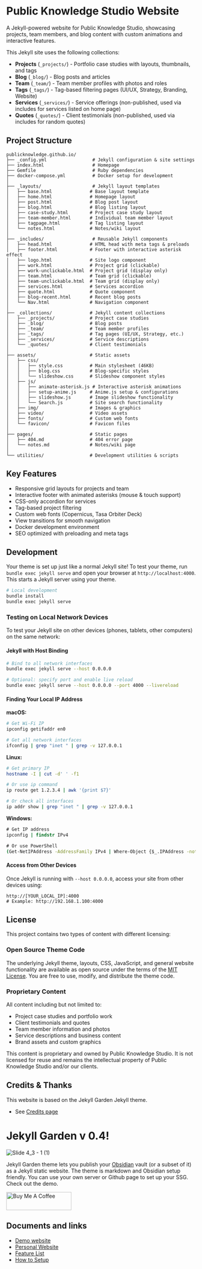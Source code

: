 

# Public Knowledge Studio Website

A Jekyll-powered website for Public Knowledge Studio, showcasing projects, team members, and blog content with custom animations and interactive features.

This Jekyll site uses the following collections:

- **Projects** (`_projects/`) - Portfolio case studies with layouts, thumbnails, and tags
- **Blog** (`_blog/`) - Blog posts and articles
- **Team** (`_team/`) - Team member profiles with photos and roles
- **Tags** (`_tags/`) - Tag-based filtering pages (UI/UX, Strategy, Branding, Website)
- **Services** (`_services/`) - Service offerings (non-published, used via includes for services listed on home page)
- **Quotes** (`_quotes/`) - Client testimonials (non-published, used via includes for random quotes)

## Project Structure

```
publicknowledge.github.io/
├── _config.yml                 # Jekyll configuration & site settings
├── index.html                  # Homepage
├── Gemfile                     # Ruby dependencies
├── docker-compose.yml          # Docker setup for development
│
├── _layouts/                   # Jekyll layout templates
│   ├── base.html              # Base layout template
│   ├── home.html              # Homepage layout
│   ├── post.html              # Blog post layout
│   ├── blog.html              # Blog listing layout
│   ├── case-study.html        # Project case study layout
│   ├── team-member.html       # Individual team member layout
│   ├── tagpage.html           # Tag listing layout
│   └── notes.html             # Notes/wiki layout
│
├── _includes/                  # Reusable Jekyll components
│   ├── head.html              # HTML head with meta tags & preloads
│   ├── footer.html            # Footer with interactive asterisk effect
│   ├── logo.html              # Site logo component
│   ├── work.html              # Project grid (clickable)
│   ├── work-unclickable.html  # Project grid (display only)
│   ├── team.html              # Team grid (clickable)
│   ├── team-unclickable.html  # Team grid (display only)
│   ├── services.html          # Services accordion
│   ├── quote.html             # Quote component
│   ├── blog-recent.html       # Recent blog posts
│   └── Nav.html               # Navigation component
│
├── _collections/              # Jekyll content collections
│   ├── _projects/             # Project case studies
│   ├── _blog/                 # Blog posts
│   ├── _team/                 # Team member profiles
│   ├── _tags/                 # Tag pages (UI/UX, Strategy, etc.)
│   ├── _services/             # Service descriptions
│   └── _quotes/               # Client testimonials
│
├── assets/                    # Static assets
│   ├── css/
│   │   ├── style.css          # Main stylesheet (46KB)
│   │   ├── blog.css           # Blog-specific styles
│   │   └── slideshow.css      # Slideshow component styles
│   ├── js/
│   │   ├── animate-asterisk.js # Interactive asterisk animations
│   │   ├── setup-anime.js     # Anime.js setup & configurations
│   │   ├── slideshow.js       # Image slideshow functionality
│   │   └── Search.js          # Site search functionality
│   ├── img/                   # Images & graphics
│   ├── video/                 # Video assets
│   ├── fonts/                 # Custom web fonts
│   └── favicon/               # Favicon files
│
├── pages/                     # Static pages
│   ├── 404.md                 # 404 error page
│   └── notes.md               # Notes/wiki page
│
└── utilities/                 # Development utilities & scripts
```

## Key Features

- Responsive grid layouts for projects and team
- Interactive footer with animated asterisks (mouse & touch support)
- CSS-only accordion for services
- Tag-based project filtering
- Custom web fonts (Copernicus, Tasa Orbiter Deck)
- View transitions for smooth navigation
- Docker development environment
- SEO optimized with preloading and meta tags



## Development

Your theme is set up just like a normal Jekyll site! To test your theme, run `bundle exec jekyll serve` and open your browser at `http://localhost:4000`. This starts a Jekyll server using your theme.

```bash
# Local development
bundle install
bundle exec jekyll serve
```

### Testing on Local Network Devices

To test your Jekyll site on other devices (phones, tablets, other computers) on the same network:

#### Jekyll with Host Binding
```bash
# Bind to all network interfaces
bundle exec jekyll serve --host 0.0.0.0

# Optional: specify port and enable live reload
bundle exec jekyll serve --host 0.0.0.0 --port 4000 --livereload
```

#### Finding Your Local IP Address

**macOS:**
```bash
# Get Wi-Fi IP
ipconfig getifaddr en0

# Get all network interfaces
ifconfig | grep "inet " | grep -v 127.0.0.1
```

**Linux:**
```bash
# Get primary IP
hostname -I | cut -d' ' -f1

# Or use ip command
ip route get 1.2.3.4 | awk '{print $7}'

# Or check all interfaces
ip addr show | grep "inet " | grep -v 127.0.0.1
```

**Windows:**
```cmd
# Get IP address
ipconfig | findstr IPv4

# Or use PowerShell
(Get-NetIPAddress -AddressFamily IPv4 | Where-Object {$_.IPAddress -notlike "127.*"}).IPAddress
```

#### Access from Other Devices
Once Jekyll is running with `--host 0.0.0.0`, access your site from other devices using:
```
http://[YOUR_LOCAL_IP]:4000
# Example: http://192.168.1.100:4000
```

## License

This project contains two types of content with different licensing:

### Open Source Theme Code
The underlying Jekyll theme, layouts, CSS, JavaScript, and general website functionality are available as open source under the terms of the [MIT License](http://opensource.org/licenses/MIT). You are free to use, modify, and distribute the theme code.

### Proprietary Content
All content including but not limited to:
- Project case studies and portfolio work
- Client testimonials and quotes  
- Team member information and photos
- Service descriptions and business content
- Brand assets and custom graphics

This content is proprietary and owned by Public Knowledge Studio. It is not licensed for reuse and remains the intellectual property of Public Knowledge Studio and/or our clients. 


## Credits & Thanks
This website is based on the Jekyll Garden Jekyll theme. 
-  See [Credits page](https://jekyll-garden.github.io/credits)

# Jekyll Garden v 0.4!
![Slide 4_3 - 1 (1)](https://user-images.githubusercontent.com/1788677/169704768-65c32d93-7884-47fa-b98c-bc8329acc6a7.png)


Jekyll Garden theme lets you publish your [Obsidian](https://obsidian.md/) vault (or a subset of it) as a Jekyll static website. The theme is markdown and Obsidian setup friendly. You can use your own server or Github page to set up your SSG. Check out the demo.

<a href="https://www.buymeacoffee.com/hiran" target="_blank"><img src="https://cdn.buymeacoffee.com/buttons/v2/default-yellow.png" alt="Buy Me A Coffee" height= "48" width="173"></a>

## Documents and links
-  [Demo website](https://jekyll-garden.github.io/)
-  [Personal Website](https://hiran.in/)
-  [Feature List](https://jekyll-garden.github.io/post/features)
-  [How to Setup](https://jekyll-garden.github.io/post/how-to)

